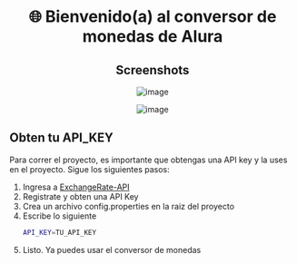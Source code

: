 <div align="center">

# 🌐 Bienvenido(a) al conversor de monedas de Alura

## Screenshots

![image](https://github.com/user-attachments/assets/9cc08710-20eb-45e4-b3b6-e2f0cc247e83)

![image](https://github.com/user-attachments/assets/c66afc5b-e7ff-4e10-8b26-6e1c93b369bf)
</div>

## Obten tu API_KEY
Para correr el proyecto, es importante que obtengas una API key y la uses en el proyecto.
Sigue los siguientes pasos:

1. Ingresa a [ExchangeRate-API](https://www.exchangerate-api.com/)
2. Registrate y obten una API Key
3. Crea un archivo config.properties en la raiz del proyecto
4. Escribe lo siguiente
   ```bash
   API_KEY=TU_API_KEY
   ```
5. Listo. Ya puedes usar el conversor de monedas 
